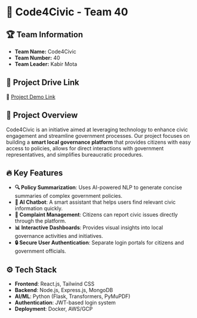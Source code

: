 # 🚀 Code4Civic - Team 40  

## 🏆 **Team Information**
- **Team Name:** Code4Civic  
- **Team Number:** 40  
- **Team Leader:** Kabir Mota  

## 📂 **Project Drive Link**
🔗 [Project Demo Link](https://drive.google.com/drive/folders/1zQbk9EzcL_e84W7Mouh-6oI3UPBA49hn)  

## 📜 **Project Overview**
Code4Civic is an initiative aimed at leveraging technology to enhance civic engagement and streamline government processes. Our project focuses on building a **smart local governance platform** that provides citizens with easy access to policies, allows for direct interactions with government representatives, and simplifies bureaucratic procedures.

## 🔥 **Key Features**
- **🔍 Policy Summarization**: Uses AI-powered NLP to generate concise summaries of complex government policies.  
- **🤖 AI Chatbot**: A smart assistant that helps users find relevant civic information quickly.  
- **📢 Complaint Management**: Citizens can report civic issues directly through the platform.  
- **📊 Interactive Dashboards**: Provides visual insights into local governance activities and initiatives.  
- **🔒 Secure User Authentication**: Separate login portals for citizens and government officials.  

## ⚙️ **Tech Stack**
- **Frontend**: React.js, Tailwind CSS  
- **Backend**: Node.js, Express.js, MongoDB  
- **AI/ML**: Python (Flask, Transformers, PyMuPDF)  
- **Authentication**: JWT-based login system  
- **Deployment**: Docker, AWS/GCP  

